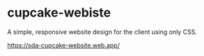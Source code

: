 # cupcake-webiste

A simple, responsive website design for the client using only CSS.

https://sda-cupcake-website.web.app/

